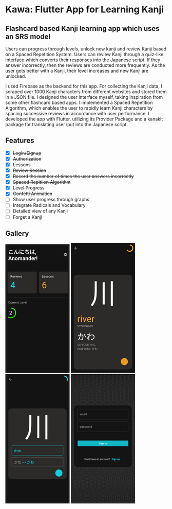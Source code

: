 # Kawa: Flutter App for Learning Kanji 
## Flashcard based Kanji learning app which uses an SRS model
Users can progress through levels, unlock new kanji and review Kanji based on a Spaced Repetition System. Users can review Kanji through a quiz-like interface which converts their responses into the Japanese script. If they answer incorrectly, then the reviews are conducted more frequently. As the user gets better with a Kanji, their level increases and new Kanji are unlocked.

I used Firebase as the backend for this app. For collecting the Kanji data, I scraped over 1000 Kanji characters from different websites and stored them in a JSON file. I designed the user interface myself, taking inspiration from some other flashcard based apps. I implemented a Spaced Repetition Algorithm, which enables the user to rapidly learn Kanji characters by spacing successive reviews in accordance with user performance. I developed the app with Flutter, utilizing its Provider Package and a kanakit package for translating user iput into the Japanese script.

## Features
  - [x] ~~Login/Signup~~
  - [x] ~~Authorization~~
  - [x] ~~Lessons~~
  - [x] ~~Review Session~~
  - [x] ~~Record the number of times the user answers incorrectly~~
  - [x] ~~Spaced Repitiion Algorithm~~
  - [x] ~~Level Progress~~
  - [x] ~~Confetti Animation~~
  - [ ] Show user progress through graphs
  - [ ] Integrate Radicals and Vocabulary
  - [ ] Detailed view of any Kanji
  - [ ] Forget a Kanji
  
## Gallery
<p>
  <img src="./screenshots/home.jpg" width="200" />
  <img src="./screenshots/lesson.jpg" width="200" /> 
  <img src="./screenshots/review-back.jpg" width="200" /> 
  <img src="./screenshots/auth.jpg" width="200" /> 
</p>
